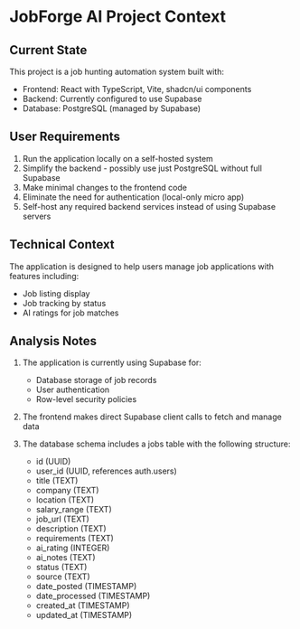 # JobForge AI Project Context

## Current State

This project is a job hunting automation system built with:
- Frontend: React with TypeScript, Vite, shadcn/ui components
- Backend: Currently configured to use Supabase
- Database: PostgreSQL (managed by Supabase)

## User Requirements

1. Run the application locally on a self-hosted system
2. Simplify the backend - possibly use just PostgreSQL without full Supabase
3. Make minimal changes to the frontend code
4. Eliminate the need for authentication (local-only micro app)
5. Self-host any required backend services instead of using Supabase servers

## Technical Context

The application is designed to help users manage job applications with features including:
- Job listing display
- Job tracking by status
- AI ratings for job matches

## Analysis Notes

1. The application is currently using Supabase for:
   - Database storage of job records
   - User authentication
   - Row-level security policies

2. The frontend makes direct Supabase client calls to fetch and manage data

3. The database schema includes a jobs table with the following structure:
   - id (UUID)
   - user_id (UUID, references auth.users)
   - title (TEXT)
   - company (TEXT)
   - location (TEXT)
   - salary_range (TEXT)
   - job_url (TEXT)
   - description (TEXT)
   - requirements (TEXT)
   - ai_rating (INTEGER)
   - ai_notes (TEXT)
   - status (TEXT)
   - source (TEXT)
   - date_posted (TIMESTAMP)
   - date_processed (TIMESTAMP)
   - created_at (TIMESTAMP)
   - updated_at (TIMESTAMP) 